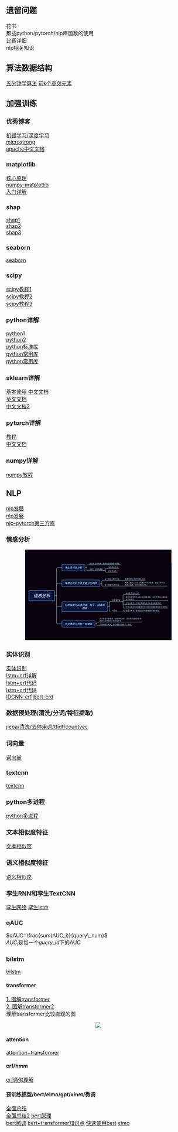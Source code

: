 ## 遗留问题  
花书  
那些python/pytorch/nlp库函数的使用  
比赛详细  
nlp相关知识  
## 算法数据结构  
[五分钟学算法](https://www.cxyxiaowu.com/suanfa-2/suanfa)
[前k个高频元素](https://blog.csdn.net/qq_17550379/article/details/80957793)  

## 加强训练  
### 优秀博客  
[机器学习/深度学习](http://freewill.top/tech-stack/)  
[microstrong](https://www.zhihu.com/people/MicrostrongAI/posts?page=2)  
[apache中文文档](http://docs.apachecn.org/)
### matplotlib  
[核心原理](https://baijiahao.baidu.com/s?id=1659039367066798557&wfr=spider&for=pc)  
[numpy-matplotlib](https://www.runoob.com/numpy/numpy-matplotlib.html)  
[入门详解](https://www.jianshu.com/p/da385a35f68d)
### shap  
[shap1](https://zhuanlan.zhihu.com/p/83412330)  
[shap2](https://github.com/slundberg/shap)  
[shap3](https://zhuanlan.zhihu.com/p/101352812?utm_source=qq)  
### seaborn  
[seaborn](https://zhuanlan.zhihu.com/p/24464836)
### scipy  
[scipy教程1](https://ptorch.com/news/49.html)  
[scipy教程2](https://www.yiibai.com/scipy/scipy_introduction.html)  
[scipy教程3](https://wizardforcel.gitbooks.io/scipy-lecture-notes/content/0.html)  
### python详解  
[python1](https://morvanzhou.github.io/tutorials/python-basic/basic/)  
[python2](https://www.liaoxuefeng.com/wiki/1016959663602400)   
[python标准库](https://docs.python.org/zh-cn/3.7/library/index.html)  
[python常用库](https://www.jianshu.com/p/04f398b32da1)  
[python常用库](https://zhuanlan.zhihu.com/p/21563130)  
### sklearn详解  
[基本使用](https://zhuanlan.zhihu.com/p/35731775)
[中文文档](http://www.scikitlearn.com.cn/)  
[英文文档](https://scikit-learn.org/stable/)  
[中文文档2](https://sklearn.apachecn.org/)
### pytorch详解  
[教程](https://pytorch.org/tutorials/)  
[中文文档](https://pytorch-cn.readthedocs.io/zh/latest/)  
### numpy详解  
[numpy教程](https://www.runoob.com/numpy/numpy-tutorial.html)    
## NLP  
[nlp发展](https://zhuanlan.zhihu.com/p/80217404)  
[nlp发展](https://zhuanlan.zhihu.com/p/71938746)  
[nlp-pytorch第三方库](https://ldzhangyx.github.io/2018/11/22/pytorch-nlp/)
### 情感分析  
<div align=center><img src="./情感分析.jpg" width="400"/></div>  

### 实体识别  
[实体识别](https://zhuanlan.zhihu.com/p/88544122)  
[lstm+crf详解](https://www.jianshu.com/p/566c6faace64)  
[lstm+crf代码](https://github.com/scofield7419/sequence-labeling-BiLSTM-CRF)  
[lstm+crf代码](https://pytorch.org/tutorials/beginner/nlp/advanced_tutorial.html#bi-lstm-conditional-random-field-discussion)  
[IDCNN-crf](https://blog.csdn.net/weixin_37947156/article/details/94356102)
[bert-crd](https://zhuanlan.zhihu.com/p/88545507)  
### 数据预处理(清洗/分词/特征提取)  
[jieba/清洗/去停用词/tfidf/countvec](https://zhuanlan.zhihu.com/p/53277723)  

### 词向量  
[词向量](https://zhuanlan.zhihu.com/p/56382372)
### textcnn  
[textcnn](https://zhuanlan.zhihu.com/p/77634533?from_voters_page=true)
### python多进程  
[python多进程](https://www.cnblogs.com/jiangfan95/p/11439207.html)  
### 文本相似度特征  
[文本相似度](https://blog.csdn.net/qq_28031525/article/details/79596376)
### 语义相似度特征  
[语义相似度](https://www.cnblogs.com/shona/p/11971310.html)
### 孪生RNN和孪生TextCNN  
[孪生网络](https://zhuanlan.zhihu.com/p/35040994)
[孪生lstm](https://lujunru.github.io/2018/05/03/Siamese-LSTM-%E5%AD%AA%E7%94%9F%E7%BD%91%E7%BB%9C/)
### qAUC  
$qAUC=\frac{sum(AUC_i)}{query\_num}$  
$AUC_i$是每一个$query\_id$下的AUC  

### bilstm  
[bilstm](https://zhuanlan.zhihu.com/p/47802053)  
#### transformer  
[1. 图解transformer](https://blog.csdn.net/longxinchen_ml/article/details/86533005)  
[2. 图解transformer2](https://www.jianshu.com/p/e7d8caa13b21)  
理解transformer比较直观的图  
<div align=center><img src="./transformer.gif" width="400"/></div>  

#### attention  
[attention+transformer](https://zhuanlan.zhihu.com/p/53682800)
#### crf/hmm  
[crf通俗理解](https://www.zhihu.com/question/35866596)
#### 预训练模型/bert/elmo/gpt/xlnet/微调    
[全面总结](https://zhuanlan.zhihu.com/p/76912493)  
[全面总结2](https://zhuanlan.zhihu.com/p/115014536)
[bert原理](https://mp.weixin.qq.com/s?__biz=MzA3NDIyMjM1NA==&mid=2649035055&idx=1&sn=c49f6919ec8d0fef269f751680819edf&chksm=8712af52b06526443ed01d2ec3bb9d8621ec4ef714b132dfa88020bbda268fdc22ab2e598f78&scene=21#wechat_redirect)  
[bert微调](https://zhuanlan.zhihu.com/p/149904753)
[bert+transformer知识点](BERT/Transformer知识点)
[快速使用bert](https://zhuanlan.zhihu.com/p/112235454)
[elmo](https://zhuanlan.zhihu.com/p/72839501)





